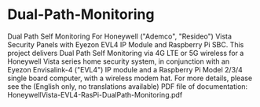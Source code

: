 # Dual-Path-Monitoring
Dual Path Self Monitoring For Honeywell ("Ademco", "Resideo") Vista Security Panels with Eyezon EVL4 IP Module and Raspberry Pi SBC.
This project delivers Dual Path Self Monitoring via 4G LTE or 5G wireless for a Honeywell Vista series home security system, in conjunction with an Eyezon Envisalink-4 ("EVL4") IP module and a Raspberry Pi Model 2/3/4 single board computer, with a wireless modem hat.
For more details, please see the (English only, no translations available) PDF file of documentation:  HoneywellVista-EVL4-RasPi-DualPath-Monitoring.pdf
